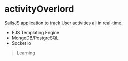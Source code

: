 # activityOverlord

SailsJS application to track User activities all in real-time.

<ul>
<li>EJS Templating Engine</li>
<li>MongoDB/PostgreSQL</li>
<li>Socket io</li>
</ul>

<blockquote>Learning</blockquote>
